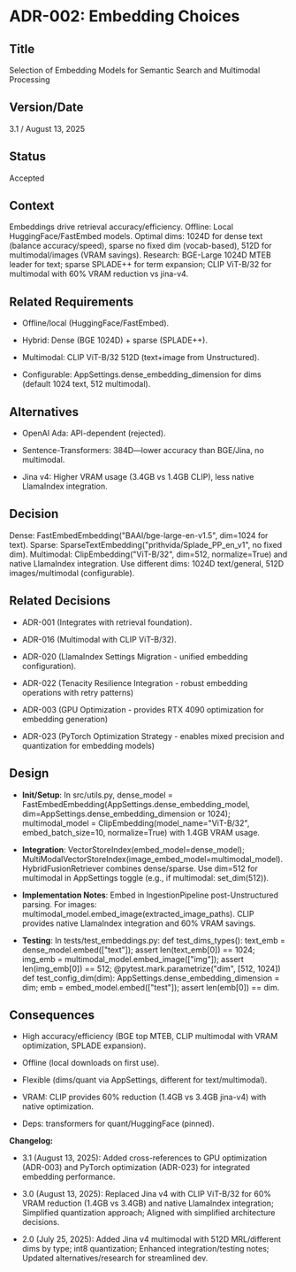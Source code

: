 # ADR-002: Embedding Choices

## Title

Selection of Embedding Models for Semantic Search and Multimodal Processing

## Version/Date

3.1 / August 13, 2025

## Status

Accepted

## Context

Embeddings drive retrieval accuracy/efficiency. Offline: Local HuggingFace/FastEmbed models. Optimal dims: 1024D for dense text (balance accuracy/speed), sparse no fixed dim (vocab-based), 512D for multimodal/images (VRAM savings). Research: BGE-Large 1024D MTEB leader for text; sparse SPLADE++ for term expansion; CLIP ViT-B/32 for multimodal with 60% VRAM reduction vs jina-v4.

## Related Requirements

- Offline/local (HuggingFace/FastEmbed).

- Hybrid: Dense (BGE 1024D) + sparse (SPLADE++).

- Multimodal: CLIP ViT-B/32 512D (text+image from Unstructured).

- Configurable: AppSettings.dense_embedding_dimension for dims (default 1024 text, 512 multimodal).

## Alternatives

- OpenAI Ada: API-dependent (rejected).

- Sentence-Transformers: 384D—lower accuracy than BGE/Jina, no multimodal.

- Jina v4: Higher VRAM usage (3.4GB vs 1.4GB CLIP), less native LlamaIndex integration.

## Decision

Dense: FastEmbedEmbedding("BAAI/bge-large-en-v1.5", dim=1024 for text). Sparse: SparseTextEmbedding("prithvida/Splade_PP_en_v1", no fixed dim). Multimodal: ClipEmbedding("ViT-B/32", dim=512, normalize=True) and native LlamaIndex integration. Use different dims: 1024D text/general, 512D images/multimodal (configurable).

## Related Decisions

- ADR-001 (Integrates with retrieval foundation).

- ADR-016 (Multimodal with CLIP ViT-B/32).

- ADR-020 (LlamaIndex Settings Migration - unified embedding configuration).

- ADR-022 (Tenacity Resilience Integration - robust embedding operations with retry patterns)

- ADR-003 (GPU Optimization - provides RTX 4090 optimization for embedding generation)

- ADR-023 (PyTorch Optimization Strategy - enables mixed precision and quantization for embedding models)

## Design

- **Init/Setup**: In src/utils.py, dense_model = FastEmbedEmbedding(AppSettings.dense_embedding_model, dim=AppSettings.dense_embedding_dimension or 1024); multimodal_model = ClipEmbedding(model_name="ViT-B/32", embed_batch_size=10, normalize=True) with 1.4GB VRAM usage.

- **Integration**: VectorStoreIndex(embed_model=dense_model); MultiModalVectorStoreIndex(image_embed_model=multimodal_model). HybridFusionRetriever combines dense/sparse. Use dim=512 for multimodal in AppSettings toggle (e.g., if multimodal: set_dim(512)).

- **Implementation Notes**: Embed in IngestionPipeline post-Unstructured parsing. For images: multimodal_model.embed_image(extracted_image_paths). CLIP provides native LlamaIndex integration and 60% VRAM savings.

- **Testing**: In tests/test_embeddings.py: def test_dims_types(): text_emb = dense_model.embed(["text"]); assert len(text_emb[0]) == 1024; img_emb = multimodal_model.embed_image(["img"]); assert len(img_emb[0]) == 512; @pytest.mark.parametrize("dim", [512, 1024]) def test_config_dim(dim): AppSettings.dense_embedding_dimension = dim; emb = embed_model.embed(["test"]); assert len(emb[0]) == dim.

## Consequences

- High accuracy/efficiency (BGE top MTEB, CLIP multimodal with VRAM optimization, SPLADE expansion).

- Offline (local downloads on first use).

- Flexible (dims/quant via AppSettings, different for text/multimodal).

- VRAM: CLIP provides 60% reduction (1.4GB vs 3.4GB jina-v4) with native optimization.

- Deps: transformers for quant/HuggingFace (pinned).

**Changelog:**  

- 3.1 (August 13, 2025): Added cross-references to GPU optimization (ADR-003) and PyTorch optimization (ADR-023) for integrated embedding performance.

- 3.0 (August 13, 2025): Replaced Jina v4 with CLIP ViT-B/32 for 60% VRAM reduction (1.4GB vs 3.4GB) and native LlamaIndex integration; Simplified quantization approach; Aligned with simplified architecture decisions.

- 2.0 (July 25, 2025): Added Jina v4 multimodal with 512D MRL/different dims by type; int8 quantization; Enhanced integration/testing notes; Updated alternatives/research for streamlined dev.
